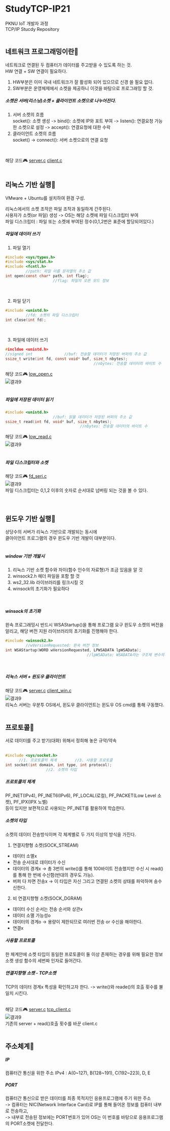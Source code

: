# StudyTCP-IP21
PKNU IoT 개발자 과정   
TCP/IP Stucdy Repository
<br>
<br>

## 네트워크 프로그래밍이란🎯
네트워크로 연결된 두 컴퓨터가 데이터를 주고받을 수 있도록 하는 것.   
HW 연결 + SW 연결이 필요하다.   
1. HW부분은 이미 국내 네트워크가 잘 활성화 되어 있으므로 신경 쓸 필요 없다.
2. SW부분은 운영체제에서 소켓을 제공하니 이것을 바탕으로 프로그래밍 할 것.   
   
##### 소켓은 서버(리스닝)소켓 + 클라이언트 소켓으로 나누어진다.   
1. 서버 소켓의 흐름   
socket(): 소켓 생성 -> bind(): 소켓에 IP와 포트 부여 -> listen(): 연결요청 가능한 소켓으로 설정 -> accept(): 연결요청에 대한 수락   
2. 클라이언트 소켓의 흐름   
socket() -> connect(): 서버 소켓으로의 연결 요청   
<br>

해당 코드🎮
[server.c](https://github.com/HongryeolSeong/StudyTCP-IP21/blob/main/0611/hello_server.c)   [client.c](https://github.com/HongryeolSeong/StudyTCP-IP21/blob/main/0611/hello_client.c)
<br>
<br>

## 리눅스 기반 실행🎯
VMware + Ubuntu를 설치하여 환경 구성.   

리눅스에서의 소켓 조작은 파일 조작과 동일하게 간주된다.   
사용자가 소켓(or 파일) 생성 -> OS는 해당 소켓에 파일 디스크립터 부여   
파일 디스크립터 : 파일 또는 소켓에 부여된 정수(0,1,2번은 표준에 할당되어있다.)   

##### 파일에 데이터 쓰기   

1. 파일 열기   
```C
#include <sys/types.h>
#include <sys/stat.h>
#include <fcntl.h>
         //path: 파일 이름 문자열의 주소 값
int open(const char* path, int flag);
                     //flag: 파일의 오픈 모드 정보
```
<br>

2. 파일 닫기   
```C
#include <unistd.h>
         //fd: 소켓의 파일 디스크립터
int close(int fd);
```   
<br>

3. 파일에 데이터 쓰기   
```C
#incldue <unistd.h>
//signed int              //buf: 전송할 데이터가 저장된 버퍼의 주소 값
ssize_t write(int fd, const void* buf, size_t nbytes);
                                       //nbytes: 전송할 데이터의 바이트 수
```   

해당 코드🎮
[low_open.c](https://github.com/HongryeolSeong/StudyTCP-IP21/blob/main/0611/low_open.c)   
![결과9](https://github.com/HongryeolSeong/StudyC21/blob/main/img/res1.png "2차원배열")   
<br>

##### 파일에 저장된 데이터 읽기

```C
#include <unistd.h>
                     //buf: 읽을 데이터가 저장된 버퍼의 주소 값
ssize_t read(int fd, void* buf, size_t nbytes);
                                 //nbytes: 전송할 데이터의 바이트 수
```   

해당 코드🎮
[low_read.c](https://github.com/HongryeolSeong/StudyTCP-IP21/blob/main/0611/low_read.c)   
![결과9](https://github.com/HongryeolSeong/StudyC21/blob/main/img/res1.png "2차원배열")   
<br>

##### 파일 디스크립터와 소켓   
해당 코드🎮
[fd_seri.c](https://github.com/HongryeolSeong/StudyTCP-IP21/blob/main/0611/fd_seri.c)   
![결과9](https://github.com/HongryeolSeong/StudyC21/blob/main/img/res1.png "2차원배열")   
파일 디스크립터는 0,1,2 이후의 숫자로 순서대로 넘버링 되는 것을 볼 수 있다.   
<br>
<br>

## 윈도우 기반 실행🎯
상당수의 서버가 리눅스 기반으로 개발되는 동시에   
클아이언트 프로그램의 경우 윈도우 기반 개발이 대부분이다.   
<br>

##### window 기반 개발시
1. 리눅스 기반 소켓 함수와 차이(함수 인수의 자료형)가 조금 있음을 알 것
2. winsock2.h 헤더 파일을 포함 할 것
3. ws2_32.lib 라이브러리를 링크시킬 것
4. winsock의 초기화가 필요하다   
<br>

##### winsock의 초기화
윈속 프로그래밍시 반드시 WSAStartup()을 통해 프로그램 요구 윈도우 소켓의 버전을 알리고, 해당 버전 지원 라이브러리의 초기화를 진행해야 한다.   
```C
#include <winsock2.h>
         //wVersionRequested: 윈속 버전 정보
int WSAStartup(WORD wVersionRequested, LPWSADATA lpWSAData);
                                    //lpWSAData: WSADATA라는 구조체 변수의 주소 값
```   
<br>

##### 리눅스 서버 + 윈도우 클라이언트
해당 코드🎮
[server.c](https://github.com/HongryeolSeong/StudyTCP-IP21/blob/main/0611/hello_server.c)  [client_win.c](https://github.com/HongryeolSeong/StudyTCP-IP21/blob/main/0611/hello_client_win.c)   
![결과9](https://github.com/HongryeolSeong/StudyC21/blob/main/img/res1.png "2차원배열")   
리눅스 서버는 우분투 OS에서, 윈도우 클라이언트는 윈도우 OS cmd를 통해 구동했다.
<br>
<br>

## 프로토콜🎯
서로 데이터를 주고 받기(대화) 위해서 정희해 놓은 규약/약속   
<br>
```C
#include <sys/socket.h>
      //1. 프로토콜의 체계        //3. 사용할 프로토콜
int socket(int domain, int type, int protocol);
                  //2. 소켓의 타입
```   

##### 프로토콜의 체계
PF_INET(IPv4), PF_INET6(IPv6), PF_LOCAL(로컬), PF_PACKET(Low Level 소켓), PF_IPX(IPX 노벨)   
등이 있지만 보편적으로 사용되는 PF_INET를 활용하여 학습한다.
<br>

##### 소켓의 타입
소켓의 데이터 전송방식이며 각 체계별로 두 가지 이상의 방식을 가진다.   
1. 연결지향형 소켓(SOCK_STREAM)
- 데이터 소멸x
- 전송 순서대로 데이터가 수신
- 데이터의 경계x -> 총 3번의 write()를 통해 100바이트 전송했지만 수신 시 read()를 통해 한 번에 수신함(반대의 경우도 가능).   
- 버퍼 다 차면 전송x -> 이 타입은 자신 그리고 연결된 소켓의 상태를 파악하며 송수신한다.

2. 비 연결지향형 소켓(SOCK_DGRAM)
- 데이터 수신 순서는 전송 순서와 상관x
- 데이터 소멸 가능성o
- 데이터의 경계o -> 용량이 제한되므로 여러번 전송 or 수신을 해야한다.
- 연결x

##### 사용할 프로토콜
한 체계안에 소켓 타입이 동일한 프로토콜이 둘 이상 존재하는 경우를 위해 필요한 정보   
소켓 생성 함수의 세번짜 인자로 들어간다.

##### 연결지향형 소켓 - TCP소켓
TCP의 데이터 경계x 특성을 확인하고자 한다. -> write()와 reade()의 호출 횟수를 불일치 시킨다.   
<br>

해당 코드🎮
[server.c](https://github.com/HongryeolSeong/StudyTCP-IP21/blob/main/0611/hello_server.c)  [tcp_client.c](https://github.com/HongryeolSeong/StudyTCP-IP21/blob/main/0611/tcp_client.c)   
![결과9](https://github.com/HongryeolSeong/StudyC21/blob/main/img/res1.png "2차원배열")   
기존의 server + read()호출 횟수를 바꾼 client.c
<br>
<br>

## 주소체계🎯
##### IP
컴퓨터간 통신을 위한 주소
IPv4 : A(0~127), B(128~191), C(192~223), D, E   

##### PORT
컴퓨터간 통신으로 받은 데이터를 최종 목적지인 응용프로그램에 주기 위한 주소   
-> 컴퓨터는 NIC(Network Interface Card)로 IP를 통해 들어온 정보를 컴퓨터 내부로 전송하고,   
-> 내부로 전송된 정보에는 PORT번호가 있어 OS는 이 번호를 바탕으로 응용프로그램의 PORT소켓에 전달한다.   
